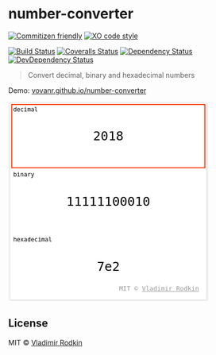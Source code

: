 # number-converter

[![Commitizen friendly][commitizen-image]][commitizen-url]
[![XO code style][codestyle-image]][codestyle-url]

[![Build Status][travis-image]][travis-url]
[![Coveralls Status][coveralls-image]][coveralls-url]
[![Dependency Status][depstat-image]][depstat-url]
[![DevDependency Status][depstat-dev-image]][depstat-dev-url]

> Convert decimal, binary and hexadecimal numbers

Demo: [vovanr.github.io/number-converter][demo]

![](preview.png)

## License
MIT © [Vladimir Rodkin](https://github.com/VovanR)

[demo]: https://vovanr.github.io/number-converter

[commitizen-url]: https://commitizen.github.io/cz-cli/
[commitizen-image]: https://img.shields.io/badge/commitizen-friendly-brightgreen.svg?style=flat-square

[codestyle-url]: https://github.com/sindresorhus/xo
[codestyle-image]: https://img.shields.io/badge/code_style-XO-5ed9c7.svg?style=flat-square

[travis-url]: https://travis-ci.org/VovanR/number-converter
[travis-image]: https://img.shields.io/travis/VovanR/number-converter.svg?style=flat-square

[coveralls-url]: https://coveralls.io/r/VovanR/number-converter
[coveralls-image]: https://img.shields.io/coveralls/VovanR/number-converter.svg?style=flat-square

[depstat-url]: https://david-dm.org/VovanR/number-converter
[depstat-image]: https://david-dm.org/VovanR/number-converter.svg?style=flat-square

[depstat-dev-url]: https://david-dm.org/VovanR/number-converter
[depstat-dev-image]: https://david-dm.org/VovanR/number-converter/dev-status.svg?style=flat-square
